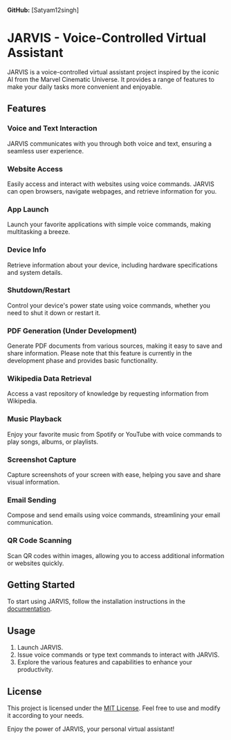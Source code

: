 **GitHub:** [Satyam12singh]
# JARVIS - Voice-Controlled Virtual Assistant
JARVIS is a voice-controlled virtual assistant project inspired by the iconic AI from the Marvel Cinematic Universe. It provides a range of features to make your daily tasks more convenient and enjoyable.

## Features

### Voice and Text Interaction

JARVIS communicates with you through both voice and text, ensuring a seamless user experience.

### Website Access

Easily access and interact with websites using voice commands. JARVIS can open browsers, navigate webpages, and retrieve information for you.

### App Launch

Launch your favorite applications with simple voice commands, making multitasking a breeze.

### Device Info

Retrieve information about your device, including hardware specifications and system details.

### Shutdown/Restart

Control your device's power state using voice commands, whether you need to shut it down or restart it.

### PDF Generation (Under Development)

Generate PDF documents from various sources, making it easy to save and share information. Please note that this feature is currently in the development phase and provides basic functionality.

### Wikipedia Data Retrieval

Access a vast repository of knowledge by requesting information from Wikipedia.

### Music Playback

Enjoy your favorite music from Spotify or YouTube with voice commands to play songs, albums, or playlists.

### Screenshot Capture

Capture screenshots of your screen with ease, helping you save and share visual information.

### Email Sending

Compose and send emails using voice commands, streamlining your email communication.

### QR Code Scanning

Scan QR codes within images, allowing you to access additional information or websites quickly.

## Getting Started

To start using JARVIS, follow the installation instructions in the [documentation](link-to-documentation).

## Usage

1. Launch JARVIS.
2. Issue voice commands or type text commands to interact with JARVIS.
3. Explore the various features and capabilities to enhance your productivity.

## License

This project is licensed under the [MIT License](link-to-license). Feel free to use and modify it according to your needs.

Enjoy the power of JARVIS, your personal virtual assistant!
